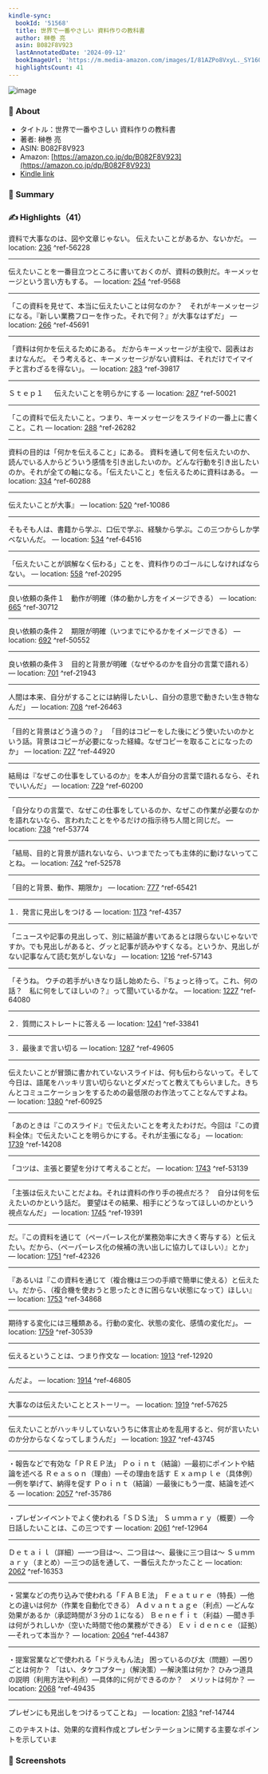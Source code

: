 ```yaml
---
kindle-sync:
  bookId: '51568'
  title: 世界で一番やさしい 資料作りの教科書
  author: 榊巻 亮
  asin: B082F8V923
  lastAnnotatedDate: '2024-09-12'
  bookImageUrl: 'https://m.media-amazon.com/images/I/81AZPo8VxyL._SY160.jpg'
  highlightsCount: 41
---
```

![image](https://m.media-amazon.com/images/I/81AZPo8VxyL._SY160.jpg)

### 📘 About
* タイトル：世界で一番やさしい 資料作りの教科書
* 著者: 榊巻 亮
* ASIN: B082F8V923
* Amazon: [https://amazon.co.jp/dp/B082F8V923](https://amazon.co.jp/dp/B082F8V923)
* [Kindle link](kindle://book?action=open&asin=B082F8V923)

### 💬 Summary

### ✍️ Highlights（41）

資料で大事なのは、図や文章じゃない。 伝えたいことがあるか、ないかだ。 — location: [236](kindle://book?action=open&asin=B082F8V923&location=236) ^ref-56228

---
伝えたいことを一番目立つところに書いておくのが、資料の鉄則だ。キーメッセージという言い方もする。 — location: [254](kindle://book?action=open&asin=B082F8V923&location=254) ^ref-9568

---
「この資料を見せて、本当に伝えたいことは何なのか？　それがキーメッセージになる。『新しい業務フローを作った。それで何？』が大事なはずだ」 — location: [266](kindle://book?action=open&asin=B082F8V923&location=266) ^ref-45691

---
「資料は何かを伝えるためにある。 だからキーメッセージが主役で、図表はおまけなんだ。 そう考えると、キーメッセージがない資料は、それだけでイマイチと言わざるを得ない」。 — location: [283](kindle://book?action=open&asin=B082F8V923&location=283) ^ref-39817

---
Ｓｔｅｐ１ 　 伝えたいことを明らかにする — location: [287](kindle://book?action=open&asin=B082F8V923&location=287) ^ref-50021

---
「この資料で伝えたいこと。つまり、キーメッセージをスライドの一番上に書くこと。これ — location: [288](kindle://book?action=open&asin=B082F8V923&location=288) ^ref-26282

---
資料の目的は「何かを伝えること」にある。 資料を通して何を伝えたいのか、読んでいる人からどういう感情を引き出したいのか。どんな行動を引き出したいのか。それが全ての軸になる。「伝えたいこと」を伝えるために資料はある。 — location: [334](kindle://book?action=open&asin=B082F8V923&location=334) ^ref-60288

---
伝えたいことが大事』 — location: [520](kindle://book?action=open&asin=B082F8V923&location=520) ^ref-10086

---
そもそも人は、書籍から学ぶ、口伝で学ぶ、経験から学ぶ。この三つからしか学べないんだ。 — location: [534](kindle://book?action=open&asin=B082F8V923&location=534) ^ref-64516

---
「伝えたいことが誤解なく伝わる」ことを、資料作りのゴールにしなければならない。 — location: [558](kindle://book?action=open&asin=B082F8V923&location=558) ^ref-20295

---
良い依頼の条件１　動作が明確（体の動かし方をイメージできる） — location: [665](kindle://book?action=open&asin=B082F8V923&location=665) ^ref-30712

---
良い依頼の条件２　期限が明確（いつまでにやるかをイメージできる） — location: [692](kindle://book?action=open&asin=B082F8V923&location=692) ^ref-50552

---
良い依頼の条件３　目的と背景が明確（なぜやるのかを自分の言葉で語れる） — location: [701](kindle://book?action=open&asin=B082F8V923&location=701) ^ref-21943

---
人間は本来、自分がすることには納得したいし、自分の意思で動きたい生き物なんだ」 — location: [708](kindle://book?action=open&asin=B082F8V923&location=708) ^ref-26463

---
「目的と背景はどう違うの？」 「目的はコピーをした後にどう使いたいのかという話。背景はコピーが必要になった経緯。なぜコピーを取ることになったのか」 — location: [727](kindle://book?action=open&asin=B082F8V923&location=727) ^ref-44920

---
結局は『なぜこの仕事をしているのか』を本人が自分の言葉で語れるなら、それでいいんだ」 — location: [729](kindle://book?action=open&asin=B082F8V923&location=729) ^ref-60200

---
「自分なりの言葉で、なぜこの仕事をしているのか、なぜこの作業が必要なのかを語れないなら、言われたことをやるだけの指示待ち人間と同じだ。 — location: [738](kindle://book?action=open&asin=B082F8V923&location=738) ^ref-53774

---
「結局、目的と背景が語れないなら、いつまでたっても主体的に動けないってことね。 — location: [742](kindle://book?action=open&asin=B082F8V923&location=742) ^ref-52578

---
「目的と背景、動作、期限か」 — location: [777](kindle://book?action=open&asin=B082F8V923&location=777) ^ref-65421

---
１．発言に見出しをつける — location: [1173](kindle://book?action=open&asin=B082F8V923&location=1173) ^ref-4357

---
「ニュースや記事の見出しって、別に結論が書いてあるとは限らないじゃないですか。でも見出しがあると、グッと記事が読みやすくなる。というか、見出しがない記事なんて読む気がしないな」 — location: [1216](kindle://book?action=open&asin=B082F8V923&location=1216) ^ref-57143

---
「そうね。 ウチの若手がいきなり話し始めたら、『ちょっと待って。これ、何の話？　私に何をしてほしいの？』って聞いているかな。 — location: [1227](kindle://book?action=open&asin=B082F8V923&location=1227) ^ref-64080

---
２．質問にストレートに答える — location: [1241](kindle://book?action=open&asin=B082F8V923&location=1241) ^ref-33841

---
３．最後まで言い切る — location: [1287](kindle://book?action=open&asin=B082F8V923&location=1287) ^ref-49605

---
伝えたいことが冒頭に書かれていないスライドは、何も伝わらないって。そして今日は、語尾をハッキリ言い切らないとダメだってと教えてもらいました。きちんとコミュニケーションをするための最低限のお作法ってことなんですよね。 — location: [1380](kindle://book?action=open&asin=B082F8V923&location=1380) ^ref-60925

---
「あのときは『このスライド』で伝えたいことを考えたわけだ。今回は『この資料全体』で伝えたいことを明らかにする。それが主張になる」 — location: [1739](kindle://book?action=open&asin=B082F8V923&location=1739) ^ref-14208

---
「コツは、主張と要望を分けて考えることだ。 — location: [1743](kindle://book?action=open&asin=B082F8V923&location=1743) ^ref-53139

---
「主張は伝えたいことだよね。それは資料の作り手の視点だろ？　自分は何を伝えたいのかという話だ。 要望はその結果、相手にどうなってほしいのかという視点なんだ」 — location: [1745](kindle://book?action=open&asin=B082F8V923&location=1745) ^ref-19391

---
だ。『この資料を通じて（ペーパーレス化が業務効率に大きく寄与する）と伝えたい。だから、（ペーパーレス化の候補の洗い出しに協力してほしい）』とか」 — location: [1751](kindle://book?action=open&asin=B082F8V923&location=1751) ^ref-42326

---
『あるいは『この資料を通じて（複合機は三つの手順で簡単に使える）と伝えたい。だから、（複合機を使おうと思ったときに困らない状態になって）ほしい』 — location: [1753](kindle://book?action=open&asin=B082F8V923&location=1753) ^ref-34868

---
期待する変化には三種類ある。行動の変化、状態の変化、感情の変化だ」。 — location: [1759](kindle://book?action=open&asin=B082F8V923&location=1759) ^ref-30539

---
伝えるということは、つまり作文な — location: [1913](kindle://book?action=open&asin=B082F8V923&location=1913) ^ref-12920

---
んだよ。 — location: [1914](kindle://book?action=open&asin=B082F8V923&location=1914) ^ref-46805

---
大事なのは伝えたいこととストーリー。 — location: [1919](kindle://book?action=open&asin=B082F8V923&location=1919) ^ref-57625

---
伝えたいことがハッキリしていないうちに体言止めを乱用すると、何が言いたいのか分からなくなってしまうんだ」 — location: [1937](kindle://book?action=open&asin=B082F8V923&location=1937) ^ref-43745

---
・報告などで有効な「ＰＲＥＰ法」 Ｐｏｉｎｔ（結論）―最初にポイントや結論を述べる Ｒｅａｓｏｎ（理由）―その理由を話す Ｅｘａｍｐｌｅ（具体例）―例を挙げて、納得を促す Ｐｏｉｎｔ（結論）―最後にもう一度、結論を述べる — location: [2057](kindle://book?action=open&asin=B082F8V923&location=2057) ^ref-35786

---
・プレゼンイベントでよく使われる「ＳＤＳ法」 Ｓｕｍｍａｒｙ（概要）―今日話したいことは、この三つです — location: [2061](kindle://book?action=open&asin=B082F8V923&location=2061) ^ref-12964

---
Ｄｅｔａｉｌ（詳細）―一つ目は～、二つ目は～、最後に三つ目は～ Ｓｕｍｍａｒｙ（まとめ）―三つの話を通して、一番伝えたかったこと — location: [2062](kindle://book?action=open&asin=B082F8V923&location=2062) ^ref-16353

---
・営業などの売り込みで使われる「ＦＡＢＥ法」 Ｆｅａｔｕｒｅ（特長）―他との違いは何か（作業を自動化できる） Ａｄｖａｎｔａｇｅ（利点）―どんな効果があるか（承認時間が３分の１になる） Ｂｅｎｅｆｉｔ（利益）―聞き手は何がうれしいか（空いた時間で他の業務ができる） Ｅｖｉｄｅｎｃｅ（証拠）―それって本当か？ — location: [2064](kindle://book?action=open&asin=B082F8V923&location=2064) ^ref-44387

---
・提案営業などで使われる「ドラえもん法」 困っているのび太（問題）―困りごとは何か？ 「はい、タケコプター」（解決策）―解決策は何か？ ひみつ道具の説明（利用方法や利点）―具体的に何ができるのか？　メリットは何か？ — location: [2068](kindle://book?action=open&asin=B082F8V923&location=2068) ^ref-49435

---
プレゼンにも見出しをつけるってことね」 — location: [2183](kindle://book?action=open&asin=B082F8V923&location=2183) ^ref-14744


このテキストは、効果的な資料作成とプレゼンテーションに関する主要なポイントを示していま
### 📸 Screenshots
